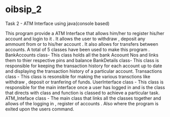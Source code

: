# oibsip_2

Task 2 - ATM Interface using java(console based)

This program provide a ATM Interface that allows him/her to register his/her account and login to it . 
It allows the user to withdraw , deposit any ammount from or to his/her account . It also allows for transfers between accounts.
A total of 5 classes have been used to make this program .
BankAccounts class- This class holds all the bank Acoount Nos and links them to thier respective pins and balance
BankDetails class- This class is responsible for keeping the transaction history for each account up to date and displaying the transaction history of a particular account.
Transactions class - This class is resonsible for making the various transctions like withdraw , deposit or tranfering of funds.
UserInterface class - This class is responsible for the main interface once a user has logged in and is the class that directs with class and function is classed to achieve a particular task.
ATM_Inteface class - The main class that links all the classes together and allows of the logging in , register of accounts . Also where the program is exited upon the users command.
